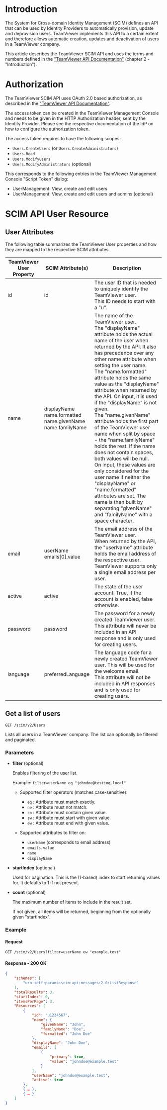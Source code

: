 
# Introduction

The System for Cross-domain Identity Management (SCIM) defines an API
that can be used by Identity Providers to automatically provision,
update and deprovision users. TeamViewer implements this API to a
certain extent and therefore allows automatic creation, updates and
deactivation of users in a TeamViewer company.

This article describes the TeamViewer SCIM API and uses the terms and
numbers defined in the ["TeamViewer API Documentation"][tvapidocs]
(chapter 2 - "Introduction").

# Authorization

The TeamViewer SCIM API uses OAuth 2.0 based authorization, as described in the
["TeamViewer API Documentation"][tvapidocs].

The access token can be created in the TeamViewer Management Console and
needs to be given in the HTTP Authorization header, sent by the Identity
Provider. Please see the respective documentation of the IdP on how to
configure the authorization token.

The access token requires to have the following scopes:

* `Users.CreateUsers` (or `Users.CreateAdministrators`)
* `Users.Read`
* `Users.ModifyUsers`
* `Users.ModifyAdministrators` (optional)

This corresponds to the following entries in the TeamViewer Management
Console "Script Token" dialog:

* UserManagement: View, create and edit users
* UserManagement: View, create and edit users and admins (optional)

# SCIM API User Resource

## User Attributes

The following table summarizes the TeamViewer User properties and how
they are mapped to the respective SCIM attributes.

<table>
    <thead>
        <tr>
            <th>TeamViewer User Property</th>
            <th>SCIM Attribute(s)</th>
            <th>Description</th>
        </tr>
    </thead>
    <tbody>
        <tr>
            <td>id</td>
            <td>id</td>
            <td>
                The user ID that is needed to uniquely identify the
                TeamViewer user. <br/>
                This ID needs to start with a "u".
            </td>
        </tr>
        <tr>
            <td>name</td>
            <td>
                displayName <br/>
                name.formatted <br/>
                name.givenName <br/>
                name.familyName <br/>
            </td>
            <td>
                The name of the TeamViewer user. <br/>
                The "displayName" attribute holds the actual name of the
                user when returned by the API. It also has precedence
                over any other name attribute when setting the user
                name.<br/>
                The "name.formatted" attribute holds the same value as
                the "displayName" attribute when returned by the API.
                On input, it is used if the "displayName" is not given.
                <br/>
                The "name.givenName" attribute holds the first part of
                the TeamViewer user name when split by space - the
                "name.familyName" holds the rest. If the name does not
                contain spaces, both values will be null. <br/>
                On input, these values are only considered for the user
                name if neither the "displayName" or "name.formatted"
                attributes are set. The name is then built by separating
                "givenName" and "familyName" with a space character.
            </td>
        </tr>
        <tr>
            <td>email</td>
            <td>
                userName <br/>
                emails[0].value
            </td>
            <td>
                The email address of the TeamViewer user. <br/>
                When returned by the API, the "userName" attribute holds
                the email address of the respective user. <br/>
                TeamViewer supports only a single email address per
                user.
            </td>
        </tr>
        <tr>
            <td>active</td>
            <td>active</td>
            <td>
                The state of the user account. True, if the account is
                enabled, false otherwise.
            </td>
        </tr>
        <tr>
            <td>password</td>
            <td>password</td>
            <td>
                The password for a newly created TeamViewer user. <br/>
                This attribute will never be included in an API response
                and is only used for creating users.
            </td>
        </tr>
        <tr>
            <td>language</td>
            <td>preferredLanguage</td>
            <td>
                The language code for a newly created TeamViewer user.
                This will be used for the welcome email. <br/>
                This attribute will not be included in API responses and
                is only used for creating users.
            </td>
        </tr>
    </tbody>
</table>

## Get a list of users

```
GET /scim/v2/Users
```

Lists all users in a TeamViewer company. The list can optionally be
filtered and paginated.

### Parameters

* **filter** (optional)

    Enables filtering of the user list.

    Example: `filter=userName eq "johndoe@testing.local"`

    * Supported filter operators (matches case-sensitive):

        * `eq` : Attribute must match exactly.
        * `ne` : Attribute must not match.
        * `co` : Attribute must contain given value.
        * `sw` : Attribute must start with given value.
        * `ew` : Attribute must end with given value.

    * Supported attributes to filter on:

        * `userName` (corresponds to email address)
        * `emails.value`
        * `name`
        * `displayName`

* **startIndex** (optional)

    Used for pagination. This is the (1-based) index to start returning
    values for. It defaults to 1 if not present.

* **count** (optional)

    The maximum number of items to include in the result set.

    If not given, all items will be returned, beginning from the
    optionally given "startIndex".

### Example

#### Request
```
GET /scim/v2/Users?filter=userName ew "example.test"
```

#### Response - 200 OK
```json
{
    "schemas": [
        "urn:ietf:params:scim:api:messages:2.0:ListResponse"
    ],
    "totalResults": 3,
    "startIndex": 0,
    "itemsPerPage": 3,
    "Resources": [
        {
            "id": "u1234567",
            "name": {
                "givenName": "John",
                "familyName": "Doe",
                "formatted": "John Doe"
            },
            "displayName": "John Doe",
            "emails": [
                {
                    "primary": true,
                    "value": "johndoe@example.test"
                }
            ],
            "userName": "johndoe@example.test",
            "active": true
        },
        { … },
        { … }
    ]
}
```


[tvapidocs]: https://dl.tvcdn.de/integrate/TeamViewer_API_Documentation.pdf
